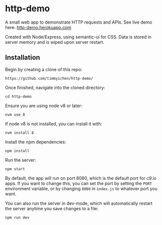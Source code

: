 # http-demo

A small web app to demonstrate HTTP requests and APIs.  See live demo here: [http-demo.herokuapp.com](http://http-demo.herokuapp.com)

Created with Node/Express, using semantic-ui for CSS.  Data is stored in server memory and is wiped upon server restart.

## Installation

Begin by creating a clone of this repo:
```
https://github.com/timmyichen/http-demo/
```

Once finished, navigate into the cloned directory:
```
cd http-demo
```

Ensure you are using node v8 or later:
```
nvm use 8
```

If node v8 is not installed, you can install it with:
```
nvm install 8
```

Install the npm dependencies:
```
npm install
```

Run the server:
```
npm start
```

By default, the app will run on port 8080, which is the default port for c9.io apps.  If you want to change this, you can set the port by setting the `PORT` environment variable, or by changing `8080` in `index.js` to whatever port you want.

You can also run the server in dev-mode, which will automatically restart the server anytime you save changes to a file:
```
npm run dev
```
